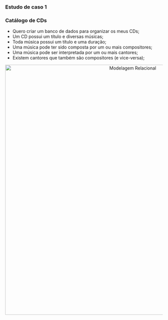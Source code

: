 ### Estudo de caso 1

### Catálogo de CDs

- Quero criar um banco de dados para organizar os meus CDs;
- Um CD possui um título e diversas músicas;
- Toda música possui um título e uma duração;
- Uma música pode ter sido composta por um ou mais compositores;
- Uma música pode ser interpretada por um ou mais cantores;
- Existem cantores que também são compositores (e vice-versa);

<center><img src="https://user-images.githubusercontent.com/67449365/136125116-023de890-6ee7-46ae-adc7-0d3c26a97d21.png" alt ="Modelagem Relacional" width="800"></center>
